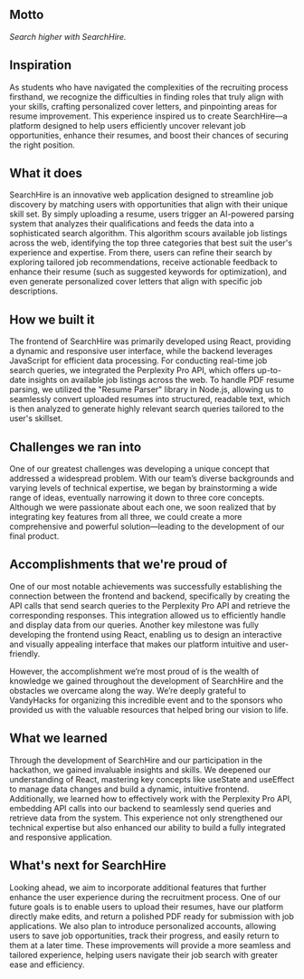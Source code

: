 ## Motto
_Search higher with SearchHire._

## Inspiration
As students who have navigated the complexities of the recruiting process firsthand, we recognize the difficulties in finding roles that truly align with your skills, crafting personalized cover letters, and pinpointing areas for resume improvement. This experience inspired us to create SearchHire—a platform designed to help users efficiently uncover relevant job opportunities, enhance their resumes, and boost their chances of securing the right position.

## What it does
SearchHire is an innovative web application designed to streamline job discovery by matching users with opportunities that align with their unique skill set. By simply uploading a resume, users trigger an AI-powered parsing system that analyzes their qualifications and feeds the data into a sophisticated search algorithm. This algorithm scours available job listings across the web, identifying the top three categories that best suit the user's experience and expertise. From there, users can refine their search by exploring tailored job recommendations, receive actionable feedback to enhance their resume (such as suggested keywords for optimization), and even generate personalized cover letters that align with specific job descriptions.

## How we built it
The frontend of SearchHire was primarily developed using React, providing a dynamic and responsive user interface, while the backend leverages JavaScript for efficient data processing. For conducting real-time job search queries, we integrated the Perplexity Pro API, which offers up-to-date insights on available job listings across the web. To handle PDF resume parsing, we utilized the "Resume Parser" library in Node.js, allowing us to seamlessly convert uploaded resumes into structured, readable text, which is then analyzed to generate highly relevant search queries tailored to the user's skillset.

## Challenges we ran into
One of our greatest challenges was developing a unique concept that addressed a widespread problem. With our team’s diverse backgrounds and varying levels of technical expertise, we began by brainstorming a wide range of ideas, eventually narrowing it down to three core concepts. Although we were passionate about each one, we soon realized that by integrating key features from all three, we could create a more comprehensive and powerful solution—leading to the development of our final product.

## Accomplishments that we're proud of
One of our most notable achievements was successfully establishing the connection between the frontend and backend, specifically by creating the API calls that send search queries to the Perplexity Pro API and retrieve the corresponding responses. This integration allowed us to efficiently handle and display data from our queries. Another key milestone was fully developing the frontend using React, enabling us to design an interactive and visually appealing interface that makes our platform intuitive and user-friendly.

However, the accomplishment we’re most proud of is the wealth of knowledge we gained throughout the development of SearchHire and the obstacles we overcame along the way. We’re deeply grateful to VandyHacks for organizing this incredible event and to the sponsors who provided us with the valuable resources that helped bring our vision to life.

## What we learned
Through the development of SearchHire and our participation in the hackathon, we gained invaluable insights and skills. We deepened our understanding of React, mastering key concepts like useState and useEffect to manage data changes and build a dynamic, intuitive frontend. Additionally, we learned how to effectively work with the Perplexity Pro API, embedding API calls into our backend to seamlessly send queries and retrieve data from the system. This experience not only strengthened our technical expertise but also enhanced our ability to build a fully integrated and responsive application.

## What's next for SearchHire
Looking ahead, we aim to incorporate additional features that further enhance the user experience during the recruitment process. One of our future goals is to enable users to upload their resumes, have our platform directly make edits, and return a polished PDF ready for submission with job applications. We also plan to introduce personalized accounts, allowing users to save job opportunities, track their progress, and easily return to them at a later time. These improvements will provide a more seamless and tailored experience, helping users navigate their job search with greater ease and efficiency.
